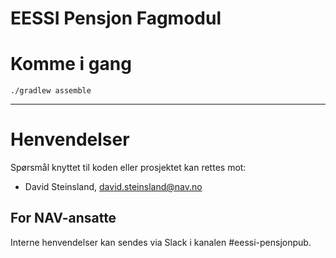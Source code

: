 EESSI Pensjon Fagmodul
======================


# Komme i gang

```
./gradlew assemble
```

---

# Henvendelser

Spørsmål knyttet til koden eller prosjektet kan rettes mot:

* David Steinsland, david.steinsland@nav.no

## For NAV-ansatte

Interne henvendelser kan sendes via Slack i kanalen #eessi-pensjonpub.
